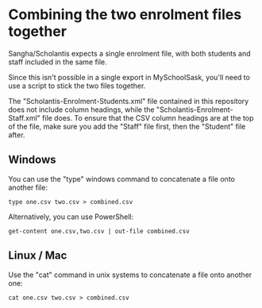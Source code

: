 Combining the two enrolment files together
==========================================

Sangha/Scholantis expects a single enrolment file, with both students and staff included in the same file. 

Since this isn't possible in a single export in MySchoolSask, you'll need to use a script to stick the two files together.

The "Scholantis-Enrolment-Students.xml" file contained in this repository does not include column headings, while the "Scholantis-Enrolment-Staff.xml" file does. To ensure that the CSV column headings are at the top of the file, make sure you add the "Staff" file first, then the "Student" file after.

Windows
-------

You can use the "type" windows command to concatenate a file onto another file:

```
type one.csv two.csv > combined.csv
```

Alternatively, you can use PowerShell:
```
get-content one.csv,two.csv | out-file combined.csv
```


Linux / Mac
-----------

Use the "cat" command in unix systems to concatenate a file onto another one:

```
cat one.csv two.csv > combined.csv
```